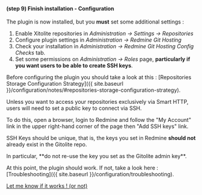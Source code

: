 #### **(step 9)** Finish installation - Configuration

The plugin is now installed, but you **must** set some additional settings :

1. Enable Xitolite repositories in *Administration -> Settings -> Repositories*
2. Configure plugin settings in *Administration -> Redmine Git Hosting*
3. Check your installation in *Administration -> Redmine Git Hosting* *Config Checks* tab.
4. Set some permissions on *Administration -> Roles* page, **particularly if you want users to be able to create SSH keys**.

Before configuring the plugin you should take a look at this : [Repositories Storage Configuration Strategy]({{ site.baseurl }}/configuration/notes/#repositories-storage-configuration-strategy).

Unless you want to access your repositories exclusively via Smart HTTP, users will need to set a public key to connect via SSH.

To do this, open a browser, login to Redmine and follow the "My Account" link in the upper right-hand corner of the page then "Add SSH keys" link.

SSH Keys should be unique, that is, the keys you set in Redmine **should not** already exist in the Gitolite repo.

<div class="alert alert-danger" role="alert" markdown="1">
In particular, **do not re-use the key you set as the Gitolite admin key**.
</div>

At this point, the plugin should work. If not, take a look here : [Troubleshooting]({{ site.baseurl }}/configuration/troubleshooting).

[Let me know if it works ! (or not)](https://github.com/jbox-web/redmine_git_hosting/issues/339)
